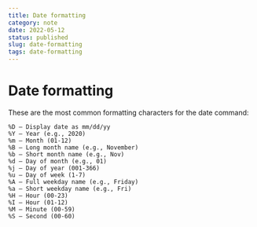 ```yaml
---
title: Date formatting
category: note
date: 2022-05-12
status: published
slug: date-formatting
tags: date-formatting
---
```


# Date formatting

These are the most common formatting characters for the date command:

```text
%D – Display date as mm/dd/yy
%Y – Year (e.g., 2020)
%m – Month (01-12)
%B – Long month name (e.g., November)
%b – Short month name (e.g., Nov)
%d – Day of month (e.g., 01)
%j – Day of year (001-366)
%u – Day of week (1-7)
%A – Full weekday name (e.g., Friday)
%a – Short weekday name (e.g., Fri)
%H – Hour (00-23)
%I – Hour (01-12)
%M – Minute (00-59)
%S – Second (00-60)
```